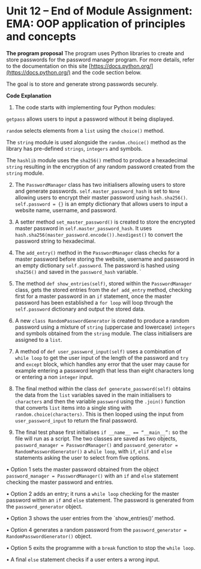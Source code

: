 # Unit 12 – End of Module Assignment: EMA: OOP application of principles and concepts


**The program proposal** 
The program uses Python libraries to create and store passwords for the password manager program. For more details, refer to the documentation on this site [https://docs.python.org/](https://docs.python.org/) and the code section below.

The goal is to store and generate strong passwords securely.

**Code Explanation**
1.	The code starts with implementing four Python modules: 

`getpass` allows users to input a password without it being displayed. 

`random` selects elements from a `list` using the `choice()` method. 

The `string` module is used alongside the `random.choice()` method as the library has pre-defined `strings`, `integers` and symbols. 

The `hashlib` module uses the `sha256()` method to produce a hexadecimal `string` resulting in the encryption of any random password created from the `string` module. 

2.	The `PasswordManager` class has two initialisers allowing users to store and generate passwords. `self.master_password_hash` is set to `None` allowing users to encrypt their master password using `hash.sha256()`. `self.password = {}` is an empty dictionary that allows users to input a website name, username, and password.  

3.	A setter method `set_master_password()` is created to store the encrypted master password in `self.master_password_hash`. It uses `hash.sha256(master_password.encode()).hexdigest()` to convert the password string to hexadecimal.

4.	The `add_entry()` method in the `PasswordManager` class checks for a master password before storing the website, username and password in an empty dictionary `self.password`. The password is hashed using `sha256()` and saved in the `password_hash` variable. `

5.	The method `def show_entries(self)`, stored within the `PasswordManager` class, gets the stored entries from the `def add_entry` method, checking first for a master password in an `if` statement, once the master password has been established a `for loop` will loop through the `self.password` dictionary and output the stored data. 

6.	A new `class RandomPasswordGenerator` is created to produce a random password using a mixture of `string` (uppercase and lowercase) `integers` and symbols obtained from the `string` module. The class initialisers are assigned to a `list`. 

7.	A method of `def user_password_input(self)` uses a combination of `while loop` to get the user input of the length of the password and `try` and `except` block, which handles any error that the user may cause for example entering a password length that less than eight characters long or entering a non `integer` input. 

8.	The final method within the class `def generate_password(self)` obtains the data from the `list` variables saved in the main initialisers to `characters` and then the variable `password` using the `.join()` function that converts `list` items into a single sting with `random.choice(characters)`. This is then looped using the input from `user_password_input` to return the final password.

9.	The final test phase first initialises `if __name__ == “__main__”:` so the file will run as a script. The two classes are saved as two objects, `password_manager = PasswordManager()` and `password_generator = RandomPasswordGenerator()` a `while loop`, with `if`, `elif` and `else` statements asking the user to select from five options. 

•	Option 1 sets the master password obtained from the object `password_manager = PasswordManager()` with an `if` and `else` statement checking the master password and entries. 

•	Option 2 adds an entry; it runs a `while loop` checking for the master password within an `if` and `else` statement. The password is generated from the `password_generator` object.

•	Option 3  shows the user entries from the `show_entries()’ method.

•	Option 4 generates a random password from the `password_generator = RandomPasswordGenerator()` object. 

•	Option 5 exits the programme with a `break` function to stop the `while loop`.

•	A final `else` statement checks if a user enters a wrong input.
